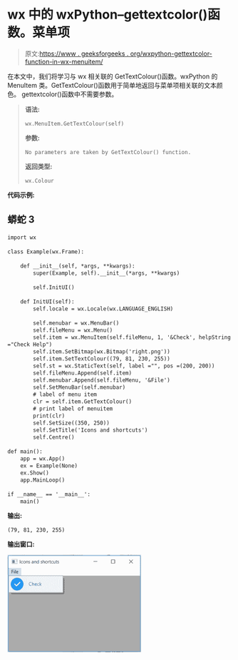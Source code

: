 # wx 中的 wxPython–gettextcolor()函数。菜单项

> 原文:[https://www . geeksforgeeks . org/wxpython-gettextcolor-function-in-wx-menuitem/](https://www.geeksforgeeks.org/wxpython-gettextcolour-function-in-wx-menuitem/)

在本文中，我们将学习与 wx 相关联的 GetTextColour()函数。wxPython 的 MenuItem 类。GetTextColour()函数用于简单地返回与菜单项相关联的文本颜色。
gettextcolor()函数中不需要参数。

> **语法:**
> 
> ```
> wx.MenuItem.GetTextColour(self)
> ```
> 
> **参数:**
> 
> ```
> No parameters are taken by GetTextColour() function.
> ```
> 
> **返回类型:**
> 
> ```
> wx.Colour
> ```

**代码示例:**

## 蟒蛇 3

```
import wx

class Example(wx.Frame):

    def __init__(self, *args, **kwargs):
        super(Example, self).__init__(*args, **kwargs)

        self.InitUI()

    def InitUI(self):
        self.locale = wx.Locale(wx.LANGUAGE_ENGLISH)

        self.menubar = wx.MenuBar()
        self.fileMenu = wx.Menu()
        self.item = wx.MenuItem(self.fileMenu, 1, '&Check', helpString ="Check Help")
        self.item.SetBitmap(wx.Bitmap('right.png'))
        self.item.SetTextColour((79, 81, 230, 255))
        self.st = wx.StaticText(self, label ="", pos =(200, 200))
        self.fileMenu.Append(self.item)
        self.menubar.Append(self.fileMenu, '&File')
        self.SetMenuBar(self.menubar)
        # label of menu item
        clr = self.item.GetTextColour()
        # print label of menuitem
        print(clr)
        self.SetSize((350, 250))
        self.SetTitle('Icons and shortcuts')
        self.Centre()

def main():
    app = wx.App()
    ex = Example(None)
    ex.Show()
    app.MainLoop()

if __name__ == '__main__':
    main()
```

**输出:**

```
(79, 81, 230, 255)
```

**输出窗口:**

![](img/3d9ba680f990e26ed9b855b9df75f2b0.png)